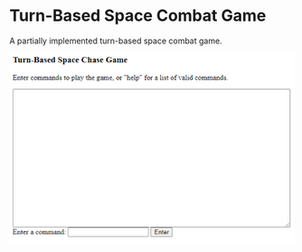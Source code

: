 Turn-Based Space Combat Game
============================

A partially implemented turn-based space combat game.

<img src="Screenshot.png" />

